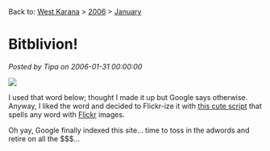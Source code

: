 Back to: [West Karana](/posts/westkarana.md) > [2006](/posts/2006/westkarana.md) > [January](./westkarana.md)
# Bitblivion!

*Posted by Tipa on 2006-01-31 00:00:00*

![](../../../images/bitblivion.jpg)

I used that word below; thought I made it up but Google says otherwise. Anyway, I liked the word and decided to Flickr-ize it with [this cute script](http://metaatem.net/words/) that spells any word with [Flickr](http://www.flickr.com/) images.

Oh yay, Google finally indexed this site... time to toss in the adwords and retire on all the $$$...
